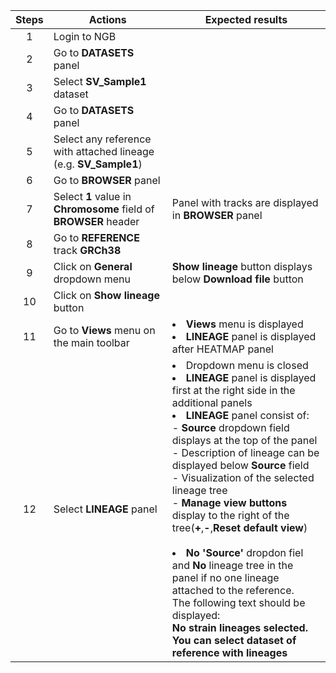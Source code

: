 | Steps | Actions | Expected results |
| :---: | --- | --- |
| 1 | Login to NGB | |
| 2  | Go to **DATASETS** panel||
| 3  | Select **SV_Sample1** dataset |
| 4  | Go to **DATASETS** panel||
| 5  | Select any reference with attached lineage (e.g. **SV_Sample1**)||
| 6  | Go to **BROWSER** panel ||
| 7  | Select **1** value in **Chromosome** field of **BROWSER** header|Panel with tracks are displayed in **BROWSER** panel|
| 8  | Go to **REFERENCE** track **GRCh38**| |
| 9  |Click on **General** dropdown menu| **Show lineage** button displays below **Download file** button|
| 10 | Click on **Show lineage** button| 
| 11 | Go to **Views** menu on the main toolbar| <li> **Views** menu is displayed <li> **LINEAGE** panel is displayed after HEATMAP panel|
| 12 | Select **LINEAGE** panel| <li>Dropdown menu is closed <li> **LINEAGE** panel is displayed first at the right side in the additional panels <li>**LINEAGE** panel consist of: <br> - **Source** dropdown field displays at the top of the panel <br> - Description of lineage can be displayed below **Source** field <br> - Visualization of the selected lineage tree <br> - **Manage view buttons** display to the right of the tree(**+**,**-**,**Reset default view**) <br><br><li> **No** **'Source'** dropdon fiel and **No** lineage tree in the panel if no one lineage attached to the reference. <br>The following text should be displayed: <br> **No strain lineages selected. You can select dataset of reference with lineages** 
